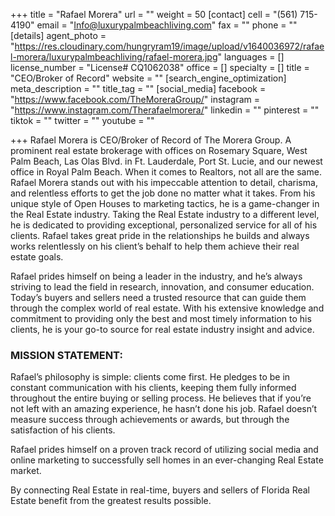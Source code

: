+++
title = "Rafael Morera"
url = ""
weight = 50
[contact]
cell = "(561) 715-4190"
email = "Info@luxurypalmbeachliving.com"
fax = ""
phone = ""
[details]
agent_photo = "https://res.cloudinary.com/hungryram19/image/upload/v1640036972/rafael-morera/luxurypalmbeachliving/rafael-morera.jpg"
languages = []
license_number = "License# CQ1062038"
office = []
specialty = []
title = "CEO/Broker of Record"
website = ""
[search_engine_optimization]
meta_description = ""
title_tag = ""
[social_media]
facebook = "https://www.facebook.com/TheMoreraGroup/"
instagram = "https://www.instagram.com/Therafaelmorera/"
linkedin = ""
pinterest = ""
tiktok = ""
twitter = ""
youtube = ""

+++
Rafael Morera is CEO/Broker of Record of The Morera Group. A prominent real estate brokerage with offices on Rosemary Square, West Palm Beach, Las Olas Blvd. in Ft. Lauderdale, Port St. Lucie, and our newest office in Royal Palm Beach. When it comes to Realtors, not all are the same. Rafael Morera stands out with his impeccable attention to detail, charisma, and relentless efforts to get the job done no matter what it takes. From his unique style of Open Houses to marketing tactics, he is a game-changer in the Real Estate industry. Taking the Real Estate industry to a different level, he is dedicated to providing exceptional, personalized service for all of his clients. Rafael takes great pride in the relationships he builds and always works relentlessly on his client’s behalf to help them achieve their real estate goals.

Rafael prides himself on being a leader in the industry, and he’s always striving to lead the field in research, innovation, and consumer education. Today’s buyers and sellers need a trusted resource that can guide them through the complex world of real estate. With his extensive knowledge and commitment to providing only the best and most timely information to his clients, he is your go-to source for real estate industry insight and advice.

### MISSION STATEMENT:

Rafael’s philosophy is simple: clients come first. He pledges to be in constant communication with his clients, keeping them fully informed throughout the entire buying or selling process. He believes that if you’re not left with an amazing experience, he hasn’t done his job. Rafael doesn’t measure success through achievements or awards, but through the satisfaction of his clients.

Rafael prides himself on a proven track record of utilizing social media and online marketing to successfully sell homes in an ever-changing Real Estate market.

By connecting Real Estate in real-time, buyers and sellers of Florida Real Estate benefit from the greatest results possible.